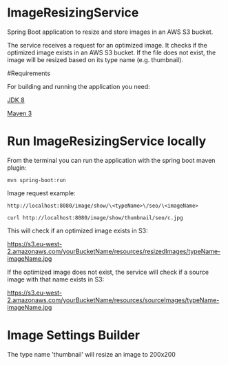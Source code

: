 # ImageResizingService

Spring Boot application to resize and store images in an AWS S3 bucket.

The service receives a request for an optimized image. It checks if the optimized image exists in an AWS S3 bucket. If the file does not exist, the image will be resized based on its type name (e.g. thumbnail).

#Requirements

For building and running the application you need:

[JDK 8](http://www.oracle.com/technetwork/java/javase/downloads/jdk8-downloads-2133151.html)

[Maven 3](https://maven.apache.org/)

# Run ImageResizingService locally

From the terminal you can run the application with the spring boot maven plugin:

```
mvn spring-boot:run
```

Image request example: 

```
http://localhost:8080/image/show/\<typeName>\/seo/\<imageName>

curl http://localhost:8080/image/show/thumbnail/seo/c.jpg
```
This will check if an optimized image exists in S3:

https://s3.eu-west-2.amazonaws.com/yourBucketName/resources/resizedImages/typeName-imageName.jpg

If the optimized image does not exist, the service will check if a source image with that name exists in S3:

https://s3.eu-west-2.amazonaws.com/yourBucketName/resources/sourceImages/typeName-imageName.jpg


# Image Settings Builder

The type name 'thumbnail' will resize an image to 200x200


